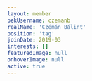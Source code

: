 ```yaml
---
layout: member
pekUsername: czemanb
realName: 'Czémán Bálint'
position: 'tag'
joinDate: 2019-03
interests: []
featuredImage: null
onhoverImage: null
active: true
---
```

